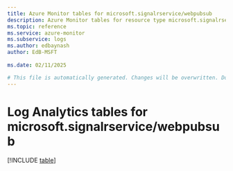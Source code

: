 ```yaml
---
title: Azure Monitor tables for microsoft.signalrservice/webpubsub
description: Azure Monitor tables for resource type microsoft.signalrservice/webpubsub
ms.topic: reference
ms.service: azure-monitor
ms.subservice: logs
ms.author: edbaynash
author: EdB-MSFT
   
ms.date: 02/11/2025

# This file is automatically generated. Changes will be overwritten. Do not change this file directly.
---
```


# Log Analytics tables for microsoft.signalrservice/webpubsub  

[!INCLUDE [table](~/reusable-content/ce-skilling/azure/includes/azure-monitor/reference/tables/microsoft-signalrservice_webpubsub-include.md)]

